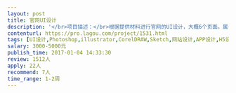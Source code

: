 ```yaml
---                
layout: post       
title: 官网UI设计           
description: '</br>项目描述：</br>根据提供材料进行官网的UI设计，大概6个页面。属于展示型的官网。</br>1. 页面结构的设计</br>2. 色彩的设计</br>3. 图文的设计</br>4. 交互的设计</br>'     
contenturl: https://pro.lagou.com/project/1531.html      
tags: [UI设计,Photoshop,illustrator,CorelDRAW,Sketch,网站设计,APP设计,H5设计,Logo设计,图标设计]            
salary: 3000-5000元          
publish_time: 2017-01-04 14:33:30         
review: 1512人                   
apply: 22人                   
recommend: 7人                   
time_range: 1-2周              
---                 
```

